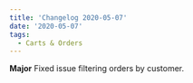 ```yaml
---
title: 'Changelog 2020-05-07'
date: '2020-05-07'
tags:
  - Carts & Orders
---
```

**Major** Fixed issue filtering orders by customer.
